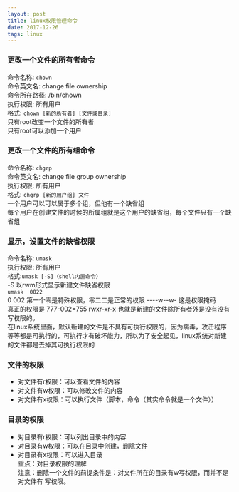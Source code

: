 ```yaml
---
layout: post
title: linux权限管理命令
date: 2017-12-26
tags: linux
---
```




### 更改一个文件的所有者命令
命令名称:      `chown`    
命令英文名:    change file ownership    
命令所在路径:  /bin/chown    
执行权限:      所有用户    
格式: `chown [新的所有者] [文件或目录] `   
只有root改变一个文件的所有者    
只有root可以添加一个用户    

### 更改一个文件的所有组命令
命令名称:      `chgrp`    
命令英文名:    change file group ownership    
执行权限:      所有用户    
格式: `chgrp [新的用户组] 文件`    
一个用户可以可以属于多个组，但他有一个缺省组    
每个用户在创建文件的时候的所属组就是这个用户的缺省组，每个文件只有一个缺省组


### 显示，设置文件的缺省权限
命令名称:       `umask`   
执行权限: 所有用户   
格式:`umask [-S]（shell内置命令）`    
-S 以rwm形式显示新建文件缺省权限    
`umask  0022`  
0  002  第一个零是特殊权限，零二二是正常的权限 ----w--w- 这是权限掩码    
真正的权限是  777-002=755 rwxr-xr-x 也就是新建的文件除所有者外是没有没有写权限的。    
在linux系统里面，默认新建的文件是不具有可执行权限的，因为病毒，攻击程序等等都是可执行的，可执行才有破坏能力，所以为了安全起见，linux系统对新建的文件都是去掉其可执行权限的    

### 文件的权限    
* 对文件有r权限：可以查看文件的内容   
* 对文件有w权限：可以修改文件的内容    
* 对文件有x权限：可以执行文件（脚本，命令（其实命令就是一个文件））     

### 目录的权限    
* 对目录有r权限：可以列出目录中的内容    
* 对目录有w权限：可以在目录中创建，删除文件    
* 对目录有x权限：可以进入目录    
重点：对目录权限的理解   
注意：删除一个文件的前提条件是：对文件所在的目录有w写权限，而并不是对文件有
写权限。